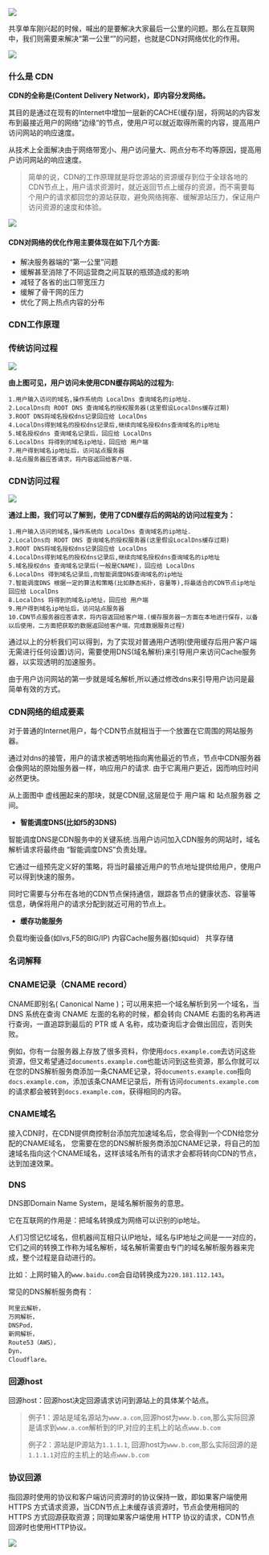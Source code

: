 ![](https://upload-images.jianshu.io/upload_images/6943526-b58a7738ab23980d.jpg?imageMogr2/auto-orient/strip%7CimageView2/2/w/1240)

共享单车刚兴起的时候，喊出的是要解决大家最后一公里的问题。那么在互联网中，我们则需要来解决“第一公里“”的问题，也就是CDN对网络优化的作用。

![](https://upload-images.jianshu.io/upload_images/6943526-062b93cfe6ebf8e4.jpeg?imageMogr2/auto-orient/strip%7CimageView2/2/w/1240)

### **什么是 CDN**

**CDN的全称是(Content Delivery Network)，即内容分发网络。**

其目的是通过在现有的Internet中增加一层新的CACHE(缓存)层，将网站的内容发布到最接近用户的网络”边缘“的节点，使用户可以就近取得所需的内容，提高用户访问网站的响应速度。

从技术上全面解决由于网络带宽小、用户访问量大、网点分布不均等原因，提高用户访问网站的响应速度。

> 简单的说，CDN的工作原理就是将您源站的资源缓存到位于全球各地的CDN节点上，用户请求资源时，就近返回节点上缓存的资源，而不需要每个用户的请求都回您的源站获取，避免网络拥塞、缓解源站压力，保证用户访问资源的速度和体验。

![](https://upload-images.jianshu.io/upload_images/6943526-457d8ece11d726d8?imageMogr2/auto-orient/strip%7CimageView2/2/w/1240)


#### CDN对网络的优化作用主要体现在如下几个方面:

*   解决服务器端的“第一公里”问题
*   缓解甚至消除了不同运营商之间互联的瓶颈造成的影响
*   减轻了各省的出口带宽压力
*   缓解了骨干网的压力
*   优化了网上热点内容的分布

### **CDN工作原理**

### 传统访问过程

![](https://upload-images.jianshu.io/upload_images/6943526-6d216a40a9dd2fcb?imageMogr2/auto-orient/strip%7CimageView2/2/w/1240)

**由上图可见，用户访问未使用CDN缓存网站的过程为:**

```
1.用户输入访问的域名,操作系统向 LocalDns 查询域名的ip地址.
2.LocalDns向 ROOT DNS 查询域名的授权服务器(这里假设LocalDns缓存过期)
3.ROOT DNS将域名授权dns记录回应给 LocalDns
4.LocalDns得到域名的授权dns记录后,继续向域名授权dns查询域名的ip地址
5.域名授权dns 查询域名记录后，回应给 LocalDns
6.LocalDns 将得到的域名ip地址，回应给 用户端
7.用户得到域名ip地址后，访问站点服务器
8.站点服务器应答请求，将内容返回给客户端.
```
### CDN访问过程

![](https://upload-images.jianshu.io/upload_images/6943526-2ef0bfdf2ac107df?imageMogr2/auto-orient/strip%7CimageView2/2/w/1240)

**通过上图，我们可以了解到，使用了CDN缓存后的网站的访问过程变为：**
```
1.用户输入访问的域名,操作系统向 LocalDns 查询域名的ip地址.
2.LocalDns向 ROOT DNS 查询域名的授权服务器(这里假设LocalDns缓存过期)
3.ROOT DNS将域名授权dns记录回应给 LocalDns
4.LocalDns得到域名的授权dns记录后,继续向域名授权dns查询域名的ip地址
5.域名授权dns 查询域名记录后(一般是CNAME)，回应给 LocalDns
6.LocalDns 得到域名记录后,向智能调度DNS查询域名的ip地址
7.智能调度DNS 根据一定的算法和策略(比如静态拓扑，容量等),将最适合的CDN节点ip地址回应给 LocalDns
8.LocalDns 将得到的域名ip地址，回应给 用户端
9.用户得到域名ip地址后，访问站点服务器
10.CDN节点服务器应答请求，将内容返回给客户端.(缓存服务器一方面在本地进行保存，以备以后使用，二方面把获取的数据返回给客户端，完成数据服务过程)
```
通过以上的分析我们可以得到，为了实现对普通用户透明(使用缓存后用户客户端无需进行任何设置)访问，需要使用DNS(域名解析)来引导用户来访问Cache服务器，以实现透明的加速服务。

由于用户访问网站的第一步就是域名解析,所以通过修改dns来引导用户访问是最简单有效的方式。

### CDN网络的组成要素

对于普通的Internet用户，每个CDN节点就相当于一个放置在它周围的网站服务器。

通过对dns的接管，用户的请求被透明地指向离他最近的节点，节点中CDN服务器会像网站的原始服务器一样，响应用户的请求. 由于它离用户更近，因而响应时间必然更快。

从上面图中 虚线圈起来的那块，就是CDN层,这层是位于 用户端 和 站点服务器 之间。

*   **智能调度DNS(比如f5的3DNS)**

智能调度DNS是CDN服务中的关键系统.当用户访问加入CDN服务的网站时，域名解析请求将最终由 “智能调度DNS”负责处理。

它通过一组预先定义好的策略，将当时最接近用户的节点地址提供给用户，使用户可以得到快速的服务。

同时它需要与分布在各地的CDN节点保持通信，跟踪各节点的健康状态、容量等信息，确保将用户的请求分配到就近可用的节点上。

*   **缓存功能服务**

负载均衡设备(如lvs,F5的BIG/IP)
内容Cache服务器(如squid）
共享存储

### **名词解释**

### CNAME记录（CNAME record）

CNAME即别名( Canonical Name )；可以用来把一个域名解析到另一个域名，当 DNS 系统在查询 CNAME 左面的名称的时候，都会转向 CNAME 右面的名称再进行查询，一直追踪到最后的 PTR 或 A 名称，成功查询后才会做出回应，否则失败。

例如，你有一台服务器上存放了很多资料，你使用`docs.example.com`去访问这些资源，但又希望通过`documents.example.com`也能访问到这些资源，那么你就可以在您的DNS解析服务商添加一条CNAME记录，将`documents.example.com`指向`docs.example.com`，添加该条CNAME记录后，所有访问`documents.example.com`的请求都会被转到`docs.example.com`，获得相同的内容。

### CNAME域名

接入CDN时，在CDN提供商控制台添加完加速域名后，您会得到一个CDN给您分配的CNAME域名， 您需要在您的DNS解析服务商添加CNAME记录，将自己的加速域名指向这个CNAME域名，这样该域名所有的请求才会都将转向CDN的节点，达到加速效果。

### DNS

DNS即Domain Name System，是域名解析服务的意思。

它在互联网的作用是：把域名转换成为网络可以识别的ip地址。

人们习惯记忆域名，但机器间互相只认IP地址，域名与IP地址之间是一一对应的，它们之间的转换工作称为域名解析，域名解析需要由专门的域名解析服务器来完成，整个过程是自动进行的。

比如：上网时输入的`www.baidu.com`会自动转换成为`220.181.112.143`。

常见的DNS解析服务商有：
```
阿里云解析，
万网解析，
DNSPod，
新网解析，
Route53（AWS），
Dyn，
Cloudflare。
```
### 回源host

回源host：回源host决定回源请求访问到源站上的具体某个站点。

> 例子1：源站是域名源站为`www.a.com`,回源host为`www.b.com`,那么实际回源是请求到`www.a.com`解析到的IP,对应的主机上的站点`www.b.com`
> 
> 例子2：源站是IP源站为`1.1.1.1`, 回源host为`www.b.com`,那么实际回源的是`1.1.1.1`对应的主机上的站点`www.b.com`

### 协议回源

指回源时使用的协议和客户端访问资源时的协议保持一致，即如果客户端使用 HTTPS 方式请求资源，当CDN节点上未缓存该资源时，节点会使用相同的 HTTPS 方式回源获取资源；同理如果客户端使用 HTTP 协议的请求，CDN节点回源时也使用HTTP协议。

![](https://upload-images.jianshu.io/upload_images/6943526-7cfc520bd80dfb84.gif?imageMogr2/auto-orient/strip)

